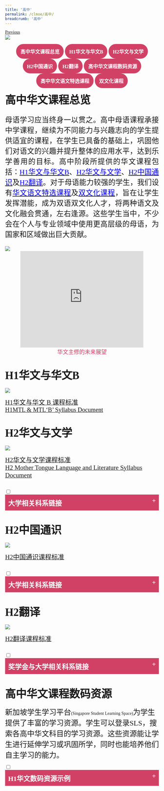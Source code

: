 ```yaml
---
title: '高中'
permalink: /clmoe/高中/
breadcrumb: '高中'
---
```

<html>
<html>
<body>
<style>
  table {
 font-family:KaiTi;
  border-collapse: collapse;
  width: 100%;
}

td{
  border: 1px solid #dddddd;
  text-align: left;
  padding: 8px;
  width:60%;
}
  .tab img{
   width: 80%;
 }
  
  * {
  box-sizing: border-box;
}

 .tab table {
   display: none;
}
.tab table:target {
  display: block;
}
  .column {
  float: left;
  width: 80%;
  padding: 5px;
}
.atab label {
    position: relative;
    display: block;
    background: #d14165;
    color: #fff;
    font-weight: 700;
    padding: 10px;
    cursor: pointer;
 }
 .row {
    display: flex;
    height: 3.5%;
}
 .atab label::after {
  content: "+";
  font-size: 22px;
  position: absolute;
  right: 10px;
  top: 7px;
  transition: all 0.4s;
}
 iframe{
border : 0;
width:100%;
}
 .iframe1{
border : 0;
width:80%;
}

 .atab input[type=checkbox]:checked + label::after,
.atab input[type=radio]:checked + label::after {
    content: 'x';
    right: 14px;
    top: 7px;
  //transform:rotate(-225deg);
   /* transform: rotate(90deg); */
}
.tab-content {
  overflow: hidden;
  display: none;
  width:100%; 
}
.atab{
  margin-bottom: 5px;
  width:100%;  
}
 a.btn:hover, a.btn:active 
{background: lightgrey;
border-radius: 12px;}

.btn {
padding-top: 10px !important;
padding-right: 23px !important;
padding-bottom: 10px !important;
padding-left: 23px !important;
margin-left:25px;
}
  p, h1,h2,h3,h4,h5 li{
  font-family:KaiTi !important;
  }
 </style>
 <!-- Global site tag (gtag.js) - Google Ads: 726049306 -->
<script async src="https://www.googletagmanager.com/gtag/js?id=AW-726049306"></script>
<script>
  window.dataLayer = window.dataLayer || [];
  function gtag(){dataLayer.push(arguments);}
  gtag('js', new Date());

  gtag('config', 'AW-726049306');
</script>
 <a href="/exhibits/华文学习展示区-chinese-exhibitions-b/moe-curriculum/" class="btn" style="float:left;">Previous</a><br/>
<img src="/clmoe/CL-PreU-Curriculum_Header.jpg">
  <center>
 <a href="#C1" style="background-color: #d14165; font-size: 16px; font-family:KaiTi; font-weight: bold; text-decoration: none; padding: 12px 14px; color: #ffffff; border-radius: 30px; display: inline-block; miso-padding-alt: 0;">高中华文课程总览</a>
 <a href="#C2" style="background-color: #d14165; font-size: 16px; font-family:KaiTi; font-weight: bold; text-decoration: none; padding: 12px 14px; color: #ffffff; border-radius: 30px; display: inline-block; miso-padding-alt: 0;">H1华文与华文B</a>
 <a href="#C3" style="background-color: #d14165; font-size: 16px; font-family:KaiTi; font-weight: bold; text-decoration: none; padding: 12px 14px; color: #ffffff; border-radius: 30px; display: inline-block; miso-padding-alt: 0;">H2华文与文学</a>
 <a href="#C4" style="background-color: #d14165; font-size: 16px; font-family:KaiTi; font-weight: bold; text-decoration: none; padding: 12px 14px; color: #ffffff; border-radius: 30px; display: inline-block; miso-padding-alt: 0;">H2中国通识</a>
 <a href="#C5" style="background-color: #d14165; font-size: 16px; font-family:KaiTi; font-weight: bold; text-decoration: none; padding: 12px 14px; color: #ffffff; border-radius: 30px; display: inline-block; miso-padding-alt: 0;">H2翻译</a>
 <a href="#C6" style="background-color: #d14165; font-size: 16px; font-family:KaiTi; font-weight: bold; text-decoration: none; padding: 12px 14px; color: #ffffff; border-radius: 30px; display: inline-block; miso-padding-alt: 0;">高中华文课程数码资源</a>
 <a href="#C7" style="background-color: #d14165; font-size: 16px; font-family:KaiTi; font-weight: bold; text-decoration: none; padding: 12px 14px; color: #ffffff; border-radius: 30px; display: inline-block; miso-padding-alt: 0;">高中华文语文特选课程</a>
 <a href="#C8" style="background-color: #d14165; font-size: 16px; font-family:KaiTi; font-weight: bold; text-decoration: none; padding: 12px 14px; color: #ffffff; border-radius: 30px; display: inline-block; miso-padding-alt: 0;">双文化课程</a>
  </center>
<h4 id="C1" style="margin-top: 2%;"><span style="font-size:35px;font-family:KaiTi;margin-top: 2%;">高中华文课程总览</span></h4>
<p style="font-family:KaiTi;font-size:23.5px;text-align: justify;">母语学习应当终身一以贯之。高中母语课程承接中学课程，继续为不同能力与兴趣志向的学生提供适宜的课程，在学生已具备的基础上，巩固他们对语文的兴趣并提升整体的应用水平，达到乐学善用的目标。高中阶段所提供的华文课程包括：<a href="#C2" style="font-size:23.5px"><span style="color:blue;font-family:KaiTi">H1华文与华文B</span></a>、<a href="#C3" style="font-size:23.5px"><span style="color:blue;font-family:KaiTi">H2华文与文学</span></a>、<a href="#C4" style="font-size:23.5px"><span style="color:blue;font-family:KaiTi">H2中国通识</span></a>及<a href="#C5" style="font-size:23.5px"><span style="color:blue;font-family:KaiTi">H2翻译</span></a>。对于母语能力较强的学生，我们设有<a href="#C7" style="font-size:23.5px"><span style="color:blue;font-family:KaiTi">华文语文特选课程</span></a>及<a href="#C8" style="font-size:23.5px"><span style="color:blue;font-family:KaiTi">双文化课程</span></a>，旨在让学生发挥潜能，成为双语双文化人才，将两种语文及文化融会贯通，左右逢源。这些学生当中，不少会在个人与专业领域中使用更高层级的母语，为国家和区域做出巨大贡献。
</p>
  <img src="/clmoe/CL-PreU_Banner01.jpg">
    <br/>
    <center>
   <iframe width="560" height="315" src="https://www.youtube.com/embed/r1_FRRzx0Tg" frameborder="0" class="iframe1" allow="accelerometer; autoplay; encrypted-media; gyroscope; picture-in-picture" allowfullscreen></iframe><br/><span style="color:#d14165;font-size:18px;font-family:KaiTi">华文主修的未来展望
</span></center>

  <h4 id="C2"><br/><span style="font-size:35px;font-family:KaiTi;">H1华文与华文B </span>
</h4>
 <img src="/clmoe/CL-PreU_Poster01.jpg">
  <p><a href="/clmoe/2020_h1cl-and-clb-syllabus_pre-university.pdf" target="_blank"> <span style="font-size:21px;font-family:KaiTi;">H1华文与华文 B 课程标准 </span>
</a><br/>
  <a href="/clmoe/2020_h1mtl-and-mtlb-syllabus_pre-university.pdf" target="_blank"> <span style="font-size:20px;font-family:Calibri">H1MTL & MTL‘B’ Syllabus Document
 </span></a>
  </p>
  
<h4 id="C3"><br/><span style="font-size:35px;font-family:KaiTi;">H2华文与文学</span>
</h4>
<img src="/clmoe/CL-PreU_Poster02.jpg">
<p><a href="/clmoe/2020-h2h3cll-syllabus.pdf" target="_blank"> <span style="font-size:21px;font-family:KaiTi;">H2华文与文学课程标准
</span>
</a><br/>
  <a href="/clmoe/2020-h2h3mtll-syllabus.pdf" target="_blank"> <span style="font-size:21px;font-family:Calibri;">H2 Mother Tongue Language and Literature Syllabus Document 
</span>
</a>
  </p>
  <br/>
  <div class="atab">
      <input id="tab-2" type="checkbox" name="tab">
    <label for="tab-2" style="font-family:KaiTi;font-size:22px" class="lbCh">大学相关科系链接
</label>
     <div class="tab-content">
    <li style="margin-left:5%;margin-top:2%;margin-bottom:2%;"><a href="https://fass.nus.edu.sg/chs/admissions/" target="_blank;"><span style="font-size:21px;font-family:KaiTi;"> 新加坡国立大学中文系</span></a></li>
     <li style="margin-left:5%;margin-top:2%;margin-bottom:2%;"><a href="https://www.ntu.edu.sg/soh/admissions/undergraduate/chinese" target="_blank;"><span style="font-size:21px;font-family:KaiTi;"> 南洋理工大学中文系</span></a></li>
<li style="margin-left:5%;margin-top:2%;margin-bottom:2%;"><a href="https://chinese.pku.edu.cn/ " target="_blank;"><span style="font-size:21px;font-family:KaiTi;"> 北京大学中文系</span></a></li>
<li style="margin-left:5%;margin-top:2%;margin-bottom:2%;"><a href="http://chinese.fudan.edu.cn/" target="_blank;"><span style="font-size:21px;font-family:KaiTi;"> 复旦大学中文系</span></a></li>
<li style="margin-left:5%;margin-top:2%;margin-bottom:2%;"><a href="http://www.cl.ntu.edu.tw/" target="_blank;"><span style="font-size:21px;font-family:KaiTi;"> 国立台湾大学中文系</span></a></li>
</div></div>

  <h4 id="C4"><br/><span style="font-size:35px;font-family:KaiTi;">H2中国通识 </span></h4>
  <img src="/clmoe/CL-PreU_Poster03.jpg">
  <p>
    <a href="/clmoe/china-studies-h2.pdf" target="_blank"> <span style="font-size:21px;font-family:KaiTi;">H2中国通识课程标准 </span></a>
  </p>
  <br/>
 
<div class="atab">
      <input id="tab-4" type="checkbox" name="tab">
    <label for="tab-4" style="font-family:KaiTi;font-size:22px" class="lbCh">大学相关科系链接
</label>
     <div class="tab-content">
               <li style="margin-left:5%;margin-top:2%;margin-bottom:2%;"><a href="https://www.sis.pku.edu.cn/index.html" target="_blank"><span style="font-size:21px;font-family:KaiTi;">北京大学国际关系学院
      </span></a></li>
      <li style="margin-left:5%;margin-top:2%;margin-bottom:2%;"><a href="https://fass.nus.edu.sg/globalstudies/" target="_blank"><span style="font-size:21px;font-family:KaiTi;">NUS FASS Global Studies Programme 
      </span></a></li>
      <li style="margin-left:5%;margin-top:2%;margin-bottom:2%;"><a href="https://www.ntu.edu.sg/hass/admissions/graduate-programmes/masters-by-coursework " target="_blank"><span style="font-size:21px;font-family:KaiTi;">NTU Masters of Social Sciences in China and Global Governance 
      </span></a></li>
 </div></div>
  
  <h4 id="C5"><br/><span style="font-size:35px;font-family:KaiTi;">H2翻译 </span></h4>
  <img src="/clmoe/CL-PreU_Poster04.jpg">
  <p>
    <a href="/clmoe/2021-h2tr-syllabus.pdf" target="_blank"> <span style="font-size:21px;font-family:KaiTi;">H2翻译课程标准</span></a>
  </p>
  <br/>
  
<div class="atab">
    <input id="tab-5" type="checkbox" name="tab">
    <label for="tab-5" style="font-family:KaiTi;font-size:22px" class="lbCh">奖学金与大学相关科系链接</label>
    <div class="tab-content">
      <p style="font-family:KaiTi;font-size:22px;margin-top:2%">奖学金：</p>
        <li style="margin-left:5%;margin-top:2%;margin-bottom:2%;">
          <a href="https://www.mci.gov.sg/careers-grants/scholarship/scholarship/scholarships-offered" target="_blank">
           <span style="font-size:21px;font-family:KaiTi;">MCI奖学金</span>
          </a>
        </li>
        <p style="font-family:KaiTi;font-size:22px;">大学相关科系：</p>
     
    <li style="margin-left:5%;margin-top:2%;margin-bottom:2%;"><a href="https://www.ntu.edu.sg/soh/admissions/mti" target="_blank"><span style="font-size:21px;font-family:KaiTi;"> NTU M.A. Translation and Interpretation 
</span></a></li>
 <li style="margin-left:5%;margin-top:2%;margin-bottom:2%;"><a href="https://www.suss.edu.sg/programmes/detail/ba-translation-and-interpretation-bati " target="_blank"><span style="font-size:21px;font-family:KaiTi;">SUSS BA Translation and Interpretation
</span></a></li>
  <li style="margin-left:5%;margin-top:2%;margin-bottom:2%;"><a href="https://fass.nus.edu.sg/chs/minor/" target="_blank"> <span style="font-size:21px;font-family:KaiTi;">NUS FASS Department of  Chinese Studies - Minor in Translation</span>
</a></li>
  </div></div>
       
<h4 id="C6"><br/><span style="font-size:35px;font-family:KaiTi">高中华文课程数码资源
 </span> 
</h4>
  <p><span style="font-size:24px;font-family:KaiTi; text-align:left;">新加坡学生学习平台</span><span>(Singapore Student Learning Space)</span><span style="font-size:24px;font-family:KaiTi; text-align:left;">为学生提供了丰富的学习资源。学生可以登录SLS，搜索各高中华文科目的学习资源。这些资源能让学生进行延伸学习或巩固所学，同时也能培养他们自主学习的能力。</span>
</p>
  <div class="atab">
      <input id="tab-7" type="checkbox" name="tab">
    <label for="tab-7" style="font-family:KaiTi;font-size:22px" class="lbCh">H1华文数码资源示例
</label>
     <div class="tab-content">
       <center>
     <iframe class="iframe1" width="560" height="315" src="https://www.youtube.com/embed/YngQbtjEUps" frameborder="0" allow="accelerometer; autoplay; encrypted-media; gyroscope; picture-in-picture" allowfullscreen></iframe></center>

    </div></div>
  <div class="atab">
      <input id="tab-8" type="checkbox" name="tab">
    <label for="tab-8" style="font-family:KaiTi;font-size:22px" class="lbCh">华文B数码资源示例
</label>
     <div class="tab-content">
       <center>
     <iframe class="iframe1" width="560" height="315" src="https://www.youtube.com/embed/wLFDKHW4ogc" frameborder="0" allow="accelerometer; autoplay; encrypted-media; gyroscope; picture-in-picture" allowfullscreen></iframe></center>

    </div></div>
  <div class="atab">
    <input id="tab-9" type="checkbox" name="tab">
    <label for="tab-9" style="font-family:KaiTi;font-size:22px" class="lbCh">H2华文与文学数码资源示例
    </label>
    <div class="tab-content">
       <div>
          <center>
            <iframe class="iframe1" src="https://www.youtube.com/embed/bMkJ4oFUkf8" frameborder="0" allow="accelerometer; autoplay; encrypted-media; gyroscope; picture-in-picture" allowfullscreen width="560" height="315" frameborder="0"></iframe><br/>
            <span style="color:#d14165;font-size:18px;font-family:KaiTi">语文课件：REAP策略</span>
          </center>
          <center>
            <iframe  class="iframe1" src="https://www.youtube.com/embed/MYZ0v-4T4_Y" frameborder="0" allow="accelerometer; autoplay; encrypted-media; gyroscope; picture-in-picture" allowfullscreen width="560" height="315" frameborder="0"></iframe><br/>
            <span style="color:#d14165;font-size:18px;font-family:KaiTi">文学课件：修辞手法</span>
          </center>
         </div>
      </div>
  </div>
  
  <div class="atab">
      <input id="tab-10" type="checkbox" name="tab">
      <label for="tab-10" style="font-family:KaiTi;font-size:22px" class="lbCh">H2中国通识数码资源示例
      </label>
      <div class="tab-content"><br/>
          <div class="row">
            <div class="column" style="float: left;width: 50%; padding: 5px;padding-left:20px;">
            <img src="/images/CL-PreU_Picture6.png" style="width:100%">
            </div>
            <div class="column"  style="float: left;width: 50%; padding: 5px;padding-right:20px;">
            <img src="/images/CL-PreU_Picture7.png" style="width:100%">
            </div>
          </div>
        <br/>
        
          <div class="row">
            <div class="column" style="float: left;width: 50%; padding: 5px;padding-left:20px;padding-bottom:20px;">
            <img src="/images/CL-PreU_Picture8.png" style="width:100%">
            </div>
            <div class="column"  style="float: left;width: 50%; padding: 5px;padding-right:20px;padding-bottom:20px;">
            <img src="/images/CL-PreU_Picture9.png" style="width:100%">
            </div>
          </div>
     </div>
  </div>
  
  <div class="atab">
      <input id="tab-11" type="checkbox" name="tab">
      <label for="tab-11" style="font-family:KaiTi;font-size:22px" class="lbCh">H2翻译数码资源示例
      </label>
      <div class="tab-content"><br/>
          <div class="row">
            <div class="column" style="float: left;width: 50%; padding: 5px;padding-left:20px;">
            <img src="/images/CL-PreU_Picture1.png" style="width:100%">
            </div>
            <div class="column"  style="float: left;width: 50%; padding: 5px;padding-right:20px;">
            <img src="/images/CL-PreU_Picture2.png" style="width:100%">
            </div>
          </div>
        <br/>
          <div class="row">
            <div class="column" style="float: left;width: 50%; padding: 5px;padding-left:20px;padding-bottom:20px;">
            <img src="/images/CL-PreU_Picture3.png" style="width:100%">
            </div>
            <div class="column"  style="float: left;width: 50%; padding: 5px;padding-right:20px;padding-bottom:20px;">
            <img src="/images/CL-PreU_Picture4.png" style="width:100%">
            </div>
          </div>
     </div>
  </div>
    
<h4 id="C7"><br/><span style="font-size:35px;font-family:KaiTi;">高中华文语文特选课程 </span> 
</h4>
<img src="/clmoe/CL-PreU_Poster05.jpg"><br/>
  <br/>
  <center>
   <iframe width="560" height="315" src="https://www.youtube.com/embed/itpMdYJYzfc" frameborder="0" class="iframe1" allow="accelerometer; autoplay; encrypted-media; gyroscope; picture-in-picture" allowfullscreen></iframe><br/><span style="color:#d14165;font-size:18px;font-family:KaiTi">语特三十纪念视频
</span></center>
<img src="/clmoe/CL-PreU_Gif01.gif" style="width:100%;">
  <br/><br/>
 <div class="atab">
      <input id="tab-12" type="checkbox" name="tab">
    <label for="tab-12" style="font-family:KaiTi;font-size:22px" class="lbCh">语特相关链接</label>
     <div class="tab-content">
     <li style="margin-left:5%;margin-top:2%;margin-bottom:2%;"><a href="https://www.moe.gov.sg/programmes/clep-jc" target="_blank"><span style="font-size:21px;font-family:KaiTi;">高中语特简介</span></a></li>
       <li style="margin-left:5%;margin-top:2%;margin-bottom:2%;"><a href="https://sites.google.com/moe.edu.sg/preuclep" target="_blank"><span style="font-size:21px;font-family:KaiTi;">高中语特网站</span></a></li>
        <li style="margin-left:5%;margin-top:2%;margin-bottom:2%;"><a href="https://www.moe.gov.sg/financial-matters/awards-scholarships/programme-scholarships-pre-u " target="_blank"><span style="font-size:21px;font-family:KaiTi;">教育部语特奖学金</span> </a></li>
     </div></div>

 <h4 id="C8"><br/><span style="font-size:35px;font-family:KaiTi;">双文化课程 </span>
</h4>
<center>
<img src="/clmoe/CL-PreU_Poster06.jpg"><br/>
<img src="/clmoe/CL-PreU_Gif02.gif" style="width:80%">
<span style="color:#d14165;font-size:18px;font-family:KaiTi; margin-top:-8px;">双文化课程海外浸濡 </span></center>
<br/>
   <div class="atab">
      <input id="tab-13" type="checkbox" name="tab">
    <label for="tab-13" style="font-family:KaiTi;font-size:22px" class="lbCh">双文化课程相关链接</label>
     <div class="tab-content">
     <li style="margin-left:5%;margin-top:2%;margin-bottom:2%;"><a href="https://www.moe.gov.sg/financial-matters/awards-scholarships/programme-scholarships " target="_blank"><span style="font-size:21px;font-family:KaiTi;">双文化课程奖学金</span></a></li>
    </div></div>

<div class="btntop"><a href="#top" style="text-decoration:none;"><span style="color:white"><b>Top</b></span></a></div>

